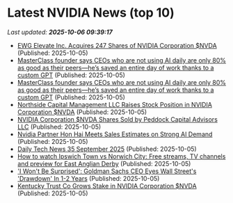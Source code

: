 # Latest NVIDIA News (top 10)
_Last updated: **2025-10-06 09:39:17**_

- [EWG Elevate Inc. Acquires 247 Shares of NVIDIA Corporation $NVDA](https://www.etfdailynews.com/2025/10/05/ewg-elevate-inc-acquires-247-shares-of-nvidia-corporation-nvda/) (Published: 2025-10-05)
- [MasterClass founder says CEOs who are not using AI daily are only 80% as good as their peers—he’s saved an entire day of work thanks to a custom GPT](https://finance.yahoo.com/news/masterclass-founder-says-ceos-not-090300148.html) (Published: 2025-10-05)
- [MasterClass founder says CEOs who are not using AI daily are only 80% as good as their peers—he’s saved an entire day of work thanks to a custom GPT](https://fortune.com/2025/10/05/masterclass-founder-ceo-david-rogier-ai-stack-save-day-of-work-custom-chatgpt-c-suite-productivity/) (Published: 2025-10-05)
- [Northside Capital Management LLC Raises Stock Position in NVIDIA Corporation $NVDA](https://www.etfdailynews.com/2025/10/05/northside-capital-management-llc-raises-stock-position-in-nvidia-corporation-nvda/) (Published: 2025-10-05)
- [NVIDIA Corporation $NVDA Shares Sold by Peddock Capital Advisors LLC](https://www.etfdailynews.com/2025/10/05/nvidia-corporation-nvda-shares-sold-by-peddock-capital-advisors-llc/) (Published: 2025-10-05)
- [Nvidia Partner Hon Hai Meets Sales Estimates on Strong AI Demand](https://biztoc.com/x/b342507a3132829c) (Published: 2025-10-05)
- [Daily Tech News 35 September 2025](https://acecomments.mu.nu/?post=416755) (Published: 2025-10-05)
- [How to watch Ipswich Town vs Norwich City: Free streams, TV channels and preview for East Anglian Derby](https://www.techradar.com/how-to-watch/football/ipswich-town-vs-norwich-city-efl-championship-2025-26free) (Published: 2025-10-05)
- ['I Won't Be Surprised': Goldman Sachs CEO Eyes Wall Street's 'Drawdown' In 1-2 Years](https://www.ndtvprofit.com/markets/i-wont-be-surprised-goldman-sachs-ceo-eyes-wall-streets-drawdown-in-1-2-years) (Published: 2025-10-05)
- [Kentucky Trust Co Grows Stake in NVIDIA Corporation $NVDA](https://www.etfdailynews.com/2025/10/05/kentucky-trust-co-grows-stake-in-nvidia-corporation-nvda/) (Published: 2025-10-05)
